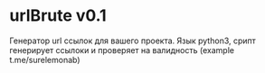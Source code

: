 # urlBrute v0.1
Генератор url ссылок для вашего проекта. 
Язык python3, срипт генерирует ссылоки и проверяет на валидность (example t.me/surelemonab) 
